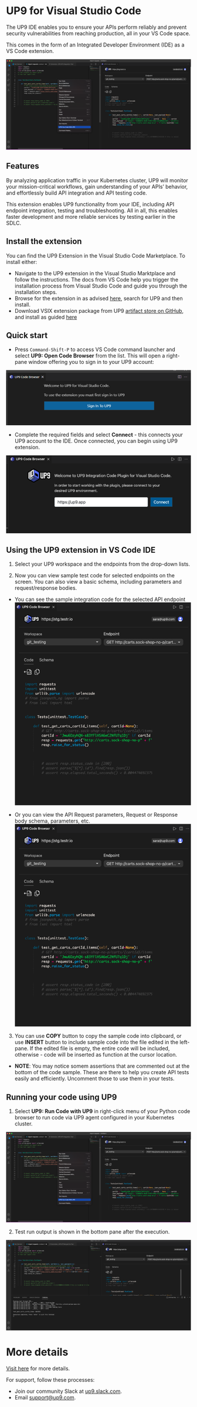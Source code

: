 # UP9 for Visual Studio Code

The UP9 IDE enables you to ensure your APIs perform reliably and prevent security vulnerabilities from reaching production, all in your VS Code space. 

This comes in the form of an Integrated Developer Environment (IDE) as a VS Code extension.

![](images/image7.png)

## Features
By analyzing application traffic in your Kubernetes cluster, UP9 will monitor your mission-critical workflows, gain understanding of your APIs’ behavior, and effortlessly build API integration and API testing code.

This extension enables UP9 functionality from your IDE, including API endpoint integration, testing and troubleshooting. All in all, this enables faster development and more reliable services by testing earlier in the SDLC.

## Install the extension
You can find the UP9 Extension in the Visual Studio Code Marketplace. To install either:

* Navigate to the UP9 extension in the Visual Studio Marktplace and follow the instructions. The docs from VS Code help you trigger the installation process from Visual Studio Code and guide you through the installation steps. 
* Browse for the extension in as advised [here](https://code.visualstudio.com/docs/editor/extension-marketplace#_browse-for-extensions), search for UP9 and then install.
* Download VSIX extension package from UP9 [artifact store on GitHub](https://github.com/up9inc/vscode-up9/releases), and install as guided [here](https://code.visualstudio.com/docs/editor/extension-marketplace#_install-from-a-vsix)


## Quick start

-  Press `Command-Shift-P` to access VS Code command launcher and select **UP9: Open Code Browser** from the list. This will open a right-pane window offering you to sign in to your UP9 account:

![The right-pane upon opening the code browser](images/image1.png)


-   Complete the required fields and select **Connect** - this connects your UP9 account to the IDE. Once connected, you can begin using UP9 extension.

![Connecting the extension to your UP9 account](images/image8.png)



## Using the UP9 extension in VS Code IDE

1. Select your UP9 workspace and the endpoints from the drop-down lists.
 
2. Now you can view sample test code for selected endpoints on the screen. You can also view a basic schema, including parameters and request/response bodies.
  * You can see the sample integration code for the selected API endpoint  
    ![Select UP9 workspace and enpoint -- see the integration code sample](images/image4.png)

  * Or you can view the API Request parameters, Request or Response body schema, parameters, etc.
    ![View API endpoint parameters and request/response body schema](images/image4.png)

3. You can use **COPY** button to copy the sample code into clipboard, or use **INSERT** button to include sample code into the file edited in the left-pane. If the edited file is empty, the entire code will be included, otherwise - code will be inserted as function at the cursor location.
  * **NOTE**: You may notice somem assertions that are commented out at the bottom of the code sample. These are   there to help you create API tests easily and efficiently. Uncomment those to use them in your tests.

## Running your code using UP9
1. Select **UP9: Run Code with UP9** in right-click menu of your Python code browser to run code via UP9 agent configured in your Kubernetes cluster.
  
  ![Select "UP9: Run code with UP9" in the menu](images/image7.png)

2. Test run output is shown in the bottom pane after the execution.
  
  ![Test run output is shown in the bottom pane](images/image6.png)


# More details
[Visit here](up9.com/docs/up9-ide) for more details.

For support, follow these processes:

-   Join our community Slack at [up9.slack.com](https://join.slack.com/t/up9/shared_invite/zt-tfjnduli-QzlR8VV4Z1w3YnPIAJfhlQ).
-   Email [support@up9.com](mailto:support@up9.com).









